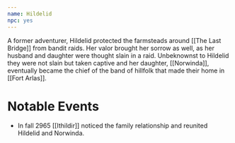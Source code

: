 ```yaml
---
name: Hildelid
npc: yes
---
```


A former adventurer, Hildelid protected the farmsteads around [[The Last Bridge]] from bandit raids. Her valor brought her sorrow as well, as her husband and daughter were thought slain in a raid. Unbeknownst to Hildelid they were not slain but taken captive and her daughter, [[Norwinda]], eventually became the chief of the band of hillfolk that made their home in [[Fort Arlas]].

# Notable Events

* In fall 2965 [[Ithildir]] noticed the family relationship and reunited Hildelid and Norwinda.